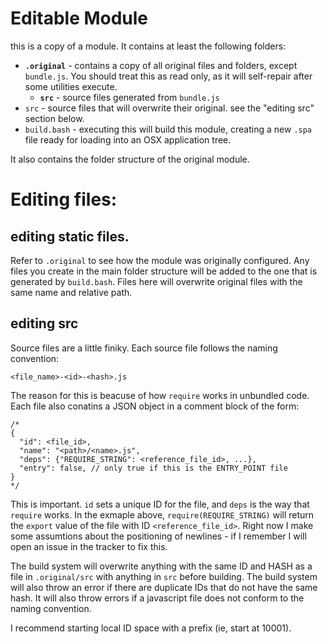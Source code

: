 # Editable Module

this is a copy of a module. It contains at least the following folders:

- __`.original`__ - contains a copy of all original files and folders,
  except `bundle.js`. You should treat this as read only, as it will
  self-repair after some utilities execute.
  - __`src`__ - source files generated from `bundle.js`
- `src` - source files that will overwrite their original. see the 
  "editing src" section below.
- `build.bash` - executing this will build this module, creating a 
  new `.spa` file ready for loading into an OSX application tree.

It also contains the folder structure of the original module.

# Editing files:

## editing static files.

Refer to `.original` to see how the module was originally configured.
Any files you create in the main folder structure will be added to 
the one that is generated by `build.bash`. Files here will overwrite
original files with the same name and relative path.

## editing src

Source files are a little finiky. Each source file follows the naming
convention:

`<file_name>-<id>-<hash>.js`

The reason for this is beacuse of how `require` works in unbundled
code. Each file also conatins a JSON object in a comment block of the
form:

```
/*
{
  "id": <file_id>,
  "name": "<path>/<name>.js",
  "deps": {"REQUIRE_STRING": <reference_file_id>, ...},
  "entry": false, // only true if this is the ENTRY_POINT file
}
*/
```

This is important. `id` sets a unique ID for the file, and `deps` is the 
way that `require` works. In the exmaple above, `require(REQUIRE_STRING)` 
will return the `export` value of the file with ID `<reference_file_id>`.
Right now I make some assumtions about the positioning of newlines - if
I remember I will open an issue in the tracker to fix this.

The build system will overwrite anything with the same ID and HASH as a
file in `.original/src` with anything in `src` before building. The
build system will also throw an error if there are duplicate IDs that
do not have the same hash. It will also throw errors if a javascript 
file does not conform to the naming convention.

I recommend starting local ID space with a prefix (ie, start at 10001).